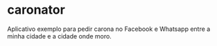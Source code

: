# caronator
Aplicativo exemplo para pedir carona no Facebook e Whatsapp entre a minha cidade e a cidade onde moro. 
